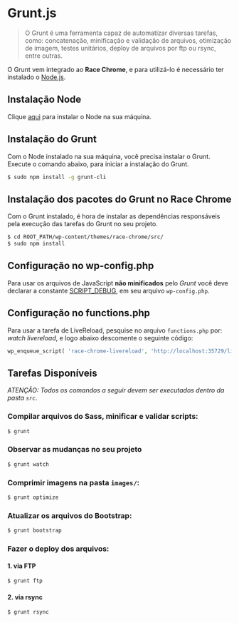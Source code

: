 # Grunt.js #
> O Grunt é uma ferramenta capaz de automatizar diversas tarefas, como: concatenação, minificação e validação de arquivos, otimização de imagem, testes unitários, deploy de arquivos por ftp ou rsync, entre outras.

O Grunt vem integrado ao **Race Chrome**, e para utilizá-lo é necessário ter instalado o [Node.js](http://nodejs.org/).

## Instalação Node ##

Clique [aqui](https://github.com/joyent/node/wiki/Installing-Node.js-via-package-manager) para instalar o Node na sua máquina.

## Instalação do Grunt ##

Com o Node instalado na sua máquina, você precisa instalar o Grunt. Execute o comando abaixo, para iniciar a instalação do Grunt.

```bash
$ sudo npm install -g grunt-cli
```

## Instalação dos pacotes do Grunt no Race Chrome ##

Com o Grunt instalado, é hora de instalar as dependências responsáveis pela execução das tarefas do Grunt no seu projeto.

```bash
$ cd ROOT_PATH/wp-content/themes/race-chrome/src/
$ sudo npm install
```

## Configuração no wp-config.php ##

Para usar os arquivos de JavaScript **não minificados** pelo *Grunt* você deve declarar a constante [SCRIPT_DEBUG](https://codex.wordpress.org/Debugging_in_WordPress#SCRIPT_DEBUG), em seu arquivo `wp-config.php`.

## Configuração no functions.php ##

Para usar a tarefa de LiveReload, pesquise no arquivo `functions.php` por: *watch livereload*, e logo abaixo descomente o seguinte código:

```php
wp_enqueue_script( 'race-chrome-livereload', 'http://localhost:35729/livereload.js?snipver=1', array(), null, true );
```

## Tarefas Disponíveis ##

*ATENÇÃO: Todos os comandos a seguir devem ser executados dentro da pasta `src`*.

### Compilar arquivos do Sass, minificar e validar scripts: ###

```bash
$ grunt
```

### Observar as mudanças no seu projeto ###

```bash
$ grunt watch
```

### Comprimir imagens na pasta `images/`: ###

```bash
$ grunt optimize
```

### Atualizar os arquivos do Bootstrap: ###

```bash
$ grunt bootstrap
```

### Fazer o deploy dos arquivos: ###

#### 1. via FTP ####

```bash
$ grunt ftp
```

#### 2. via rsync ####

```bash
$ grunt rsync
```
